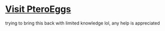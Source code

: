 # [Visit PteroEggs](https://pteroeggs.com)
trying to bring this back with limited knowledge  lol, any help is appreciated
